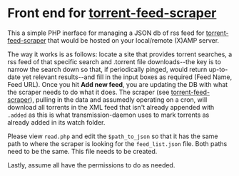 # Front end for [torrent-feed-scraper](https://github.com/errolb/torrent-feed-scraper)

This a simple PHP inerface for managing a JSON db of rss feed for [torrent-feed-scraper](https://github.com/errolb/torrent-feed-scraper) that would be hosted on your local/remote (X)AMP server.

The way it works is as follows: locate a site that provides torrent searches, a rss feed of that specific search and .torrent file downloads--the key is to narrow the search down so that, if periodically pinged, would return up-to-date yet relevant results--and fill in the input boxes as required (Feed Name, Feed URL). Once you hit **Add new feed**, you are updating the DB with what the scraper needs to do what it does. The scraper (see [torrent-feed-scraper](https://github.com/errolb/torrent-feed-scraper)), pulling in the data and assumedly operating on a cron, will download all torrents in the XML feed that isn't already appended with `.added` as this is what transmission-daemon uses to mark torrents as already added in its watch folder.

Please view `read.php` and edit the `$path_to_json` so that it has the same path to where  the scraper is looking for the `feed_list.json` file. Both paths need to be the same. This file needs to be created.

Lastly, assume all have the permissions to do as needed.